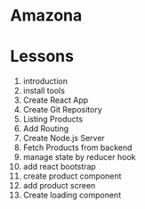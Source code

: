 # Amazona

# Lessons

1. introduction
2. install tools
3. Create React App
4. Create Git Repository
5. Listing Products
6. Add Routing
7. Create Node.js Server
8. Fetch Products from backend
9. manage state by reducer hook
10. add react bootstrap
11. create product component
12. add product screen
13. Create loading component

